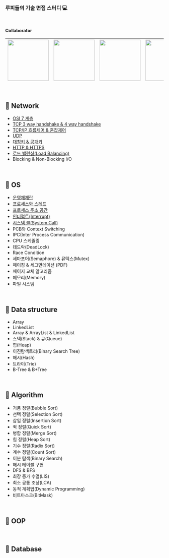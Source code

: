 ### 루피들의 기술 면접 스터디 💻

<br> 

**Collaborator**

|[<img src="https://user-images.githubusercontent.com/65820741/125305781-9b35d600-e369-11eb-9e9f-68b5ad160e42.png" width="130" height="130">](https://github.com/hammii)| [<img src="https://user-images.githubusercontent.com/65820741/125305961-c1f40c80-e369-11eb-8bf9-4f3af8ea3889.png" width="130" height="130">](https://github.com/Yangheerim) | [<img src="https://user-images.githubusercontent.com/65820741/125306133-e9e37000-e369-11eb-91e9-304b4699e9b5.png" width="130" height="130">](https://github.com/Lee-so-young) | [<img src="https://user-images.githubusercontent.com/65820741/125306360-1d25ff00-e36a-11eb-9498-ab0485a1dd3e.png" width="130" height="130">](https://github.com/haewon-park) |
| :-----------------------------------: | :---------------------------------------: | :-------------------------------------: | :-------------------------------------: |

<br>

## 📌 Network
- [OSI 7 계층](https://github.com/haewon-park/csStudy/blob/main/Network/OSI%207%EA%B3%84%EC%B8%B5.md)
- [TCP 3 way handshake & 4 way handshake](https://github.com/haewon-park/csStudy/blob/main/Network/TCP%203-way%20%26%204-way%20Handshake.md)
- [TCP/IP 흐름제어 & 혼잡제어](https://github.com/haewon-park/csStudy/blob/main/Network/TCP_IP%ED%9D%90%EB%A6%84%EC%A0%9C%EC%96%B4%26%ED%98%BC%EC%9E%A1%EC%A0%9C%EC%96%B4.md)
- [UDP](https://github.com/haewon-park/csStudy/blob/main/Network/UDP.md)
- [대칭키 & 공개키](https://github.com/haewon-park/csStudy/blob/main/Network/%EB%8C%80%EC%B9%AD%ED%82%A4%26%EA%B3%B5%EA%B0%9C%ED%82%A4.md)
- [HTTP & HTTPS](https://github.com/haewon-park/csStudy/blob/9a80476af6e2d605f6be7e7531deb6f810972057/Network/HTTP&HTTPS.md)
- [로드 밸런싱(Load Balancing)](https://github.com/haewon-park/csStudy/blob/main/Network/Load%20Balancing.md)
- Blocking & Non-Blocking I/O

<br>
  
## 📌 OS
- [운영체제란](https://github.com/haewon-park/csStudy/blob/main/OS/%EC%9A%B4%EC%98%81%EC%B2%B4%EC%A0%9C%EB%9E%80%3F.md)
- [프로세스와 스레드](https://github.com/haewon-park/csStudy/blob/main/OS/%ED%94%84%EB%A1%9C%EC%84%B8%EC%8A%A4(Process)%EC%99%80%20%EC%8A%A4%EB%A0%88%EB%93%9C(Thread).md)
- [프로세스 주소 공간](https://github.com/haewon-park/csStudy/blob/main/OS/%ED%94%84%EB%A1%9C%EC%84%B8%EC%8A%A4%20%EC%A3%BC%EC%86%8C%20%EA%B3%B5%EA%B0%84.md)
- [인터럽트(Interrupt)](https://github.com/haewon-park/csStudy/blob/main/OS/%EC%9D%B8%ED%84%B0%EB%9F%BD%ED%8A%B8%20.md)
- [시스템 콜(System Call)](https://github.com/haewon-park/csStudy/blob/5b257ba07925220d9f0c2d533bbdee358511c878/OS/systemCall.md)
- PCB와 Context Switching
- IPC(Inter Process Communication)
- CPU 스케줄링
- 데드락(DeadLock)
- Race Condition
- 세마포어(Semaphore) & 뮤텍스(Mutex)
- 페이징 & 세그먼테이션 (PDF)
- 페이지 교체 알고리즘
- 메모리(Memory)
- 파일 시스템

<br>
  
## 📌 Data structure
- Array
- LinkedList
- Array & ArrayList & LinkedList
- 스택(Stack) & 큐(Queue)
- 힙(Heap)
- 이진탐색트리(Binary Search Tree)
- 해시(Hash)
- 트라이(Trie)
- B-Tree & B+Tree

<br>
  
## 📌 Algorithm
- 거품 정렬(Bubble Sort)
- 선택 정렬(Selection Sort)
- 삽입 정렬(Insertion Sort)
- 퀵 정렬(Quick Sort)
- 병합 정렬(Merge Sort)
- 힙 정렬(Heap Sort)
- 기수 정렬(Radix Sort)
- 계수 정렬(Count Sort)
- 이분 탐색(Binary Search)
- 해시 테이블 구현
- DFS & BFS
- 최장 증가 수열(LIS)
- 최소 공통 조상(LCA)
- 동적 계획법(Dynamic Programming)
- 비트마스크(BitMask)

<br>

## 📌 OOP

<br>

## 📌 Database
